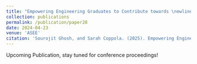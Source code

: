 ```yaml
---
title: "Empowering Engineering Graduates to Contribute towards \newline  Designing Safer Generative AI Tools through an Ethics Course"
collection: publications
permalink: /publication/paper28
date: 2024-04-23
venue: 'ASEE'
citation: 'Sourojit Ghosh, and Sarah Coppola. (2025). Empowering Engineering Graduates to Contribute towards \newline  Designing Safer Generative AI Tools through an Ethics Course. Upcoming Publication, 2025 ASEE Annual Conference & Exposition.'
---
```


Upcoming Publication, stay tuned for conference proceedings!
